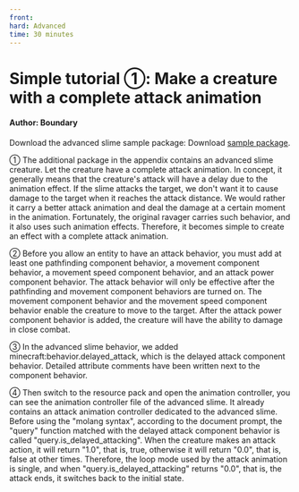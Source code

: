 ```yaml
--- 
front: 
hard: Advanced 
time: 30 minutes 
--- 
```


# Simple tutorial ①: Make a creature with a complete attack animation 

#### Author: Boundary 



Download the advanced slime sample package: Download [sample package](https://g79.gdl.netease.com/guidedemo-case11.zip). 

① The additional package in the appendix contains an advanced slime creature. Let the creature have a complete attack animation. In concept, it generally means that the creature's attack will have a delay due to the animation effect. If the slime attacks the target, we don't want it to cause damage to the target when it reaches the attack distance. We would rather it carry a better attack animation and deal the damage at a certain moment in the animation. Fortunately, the original ravager carries such behavior, and it also uses such animation effects. Therefore, it becomes simple to create an effect with a complete attack animation. 

② Before you allow an entity to have an attack behavior, you must add at least one pathfinding component behavior, a movement component behavior, a movement speed component behavior, and an attack power component behavior. The attack behavior will only be effective after the pathfinding and movement component behaviors are turned on. The movement component behavior and the movement speed component behavior enable the creature to move to the target. After the attack power component behavior is added, the creature will have the ability to damage in close combat. 

③ In the advanced slime behavior, we added minecraft:behavior.delayed_attack, which is the delayed attack component behavior. Detailed attribute comments have been written next to the component behavior. 

④ Then switch to the resource pack and open the animation controller, you can see the animation controller file of the advanced slime. It already contains an attack animation controller dedicated to the advanced slime. Before using the "molang syntax", according to the document prompt, the "query" function matched with the delayed attack component behavior is called "query.is_delayed_attacking". When the creature makes an attack action, it will return "1.0", that is, true, otherwise it will return "0.0", that is, false at other times. Therefore, the loop mode used by the attack animation is single, and when "query.is_delayed_attacking" returns "0.0", that is, the attack ends, it switches back to the initial state. 

